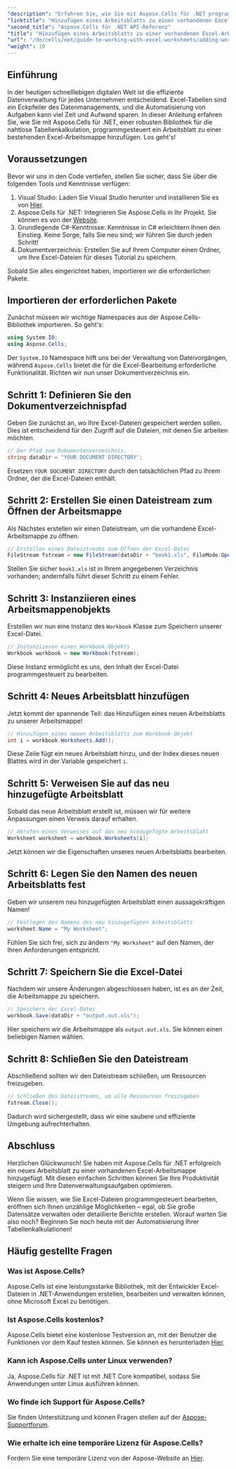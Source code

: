 ```yaml
---
"description": "Erfahren Sie, wie Sie mit Aspose.Cells für .NET programmgesteuert ein neues Arbeitsblatt zu einer vorhandenen Excel-Arbeitsmappe hinzufügen. Diese Schritt-für-Schritt-Anleitung beschreibt das Speichern der geänderten Arbeitsmappe und erleichtert Entwicklern die Arbeit."
"linktitle": "Hinzufügen eines Arbeitsblatts zu einer vorhandenen Excel-Arbeitsmappe C#-Tutorial"
"second_title": "Aspose.Cells für .NET API-Referenz"
"title": "Hinzufügen eines Arbeitsblatts zu einer vorhandenen Excel-Arbeitsmappe C#-Tutorial"
"url": "/de/cells/net/guide-to-working-with-excel-worksheets/adding-worksheet-to-existing-excel-workbook-csharp-tutorial/"
"weight": 10
---
```


## Einführung

In der heutigen schnelllebigen digitalen Welt ist die effiziente Datenverwaltung für jedes Unternehmen entscheidend. Excel-Tabellen sind ein Eckpfeiler des Datenmanagements, und die Automatisierung von Aufgaben kann viel Zeit und Aufwand sparen. In dieser Anleitung erfahren Sie, wie Sie mit Aspose.Cells für .NET, einer robusten Bibliothek für die nahtlose Tabellenkalkulation, programmgesteuert ein Arbeitsblatt zu einer bestehenden Excel-Arbeitsmappe hinzufügen. Los geht's!

## Voraussetzungen

Bevor wir uns in den Code vertiefen, stellen Sie sicher, dass Sie über die folgenden Tools und Kenntnisse verfügen:

1. Visual Studio: Laden Sie Visual Studio herunter und installieren Sie es von [Hier](https://visualstudio.microsoft.com/vs/).
2. Aspose.Cells für .NET: Integrieren Sie Aspose.Cells in Ihr Projekt. Sie können es von der [Website](https://releases.aspose.com/cells/net/).
3. Grundlegende C#-Kenntnisse: Kenntnisse in C# erleichtern Ihnen den Einstieg. Keine Sorge, falls Sie neu sind; wir führen Sie durch jeden Schritt!
4. Dokumentverzeichnis: Erstellen Sie auf Ihrem Computer einen Ordner, um Ihre Excel-Dateien für dieses Tutorial zu speichern.

Sobald Sie alles eingerichtet haben, importieren wir die erforderlichen Pakete.

## Importieren der erforderlichen Pakete

Zunächst müssen wir wichtige Namespaces aus der Aspose.Cells-Bibliothek importieren. So geht's:

```csharp
using System.IO;
using Aspose.Cells;
```

Der `System.IO` Namespace hilft uns bei der Verwaltung von Dateivorgängen, während `Aspose.Cells` bietet die für die Excel-Bearbeitung erforderliche Funktionalität. Richten wir nun unser Dokumentverzeichnis ein.

## Schritt 1: Definieren Sie den Dokumentverzeichnispfad

Geben Sie zunächst an, wo Ihre Excel-Dateien gespeichert werden sollen. Dies ist entscheidend für den Zugriff auf die Dateien, mit denen Sie arbeiten möchten.

```csharp
// Der Pfad zum Dokumentenverzeichnis.
string dataDir = "YOUR DOCUMENT DIRECTORY";
```

Ersetzen `YOUR DOCUMENT DIRECTORY` durch den tatsächlichen Pfad zu Ihrem Ordner, der die Excel-Dateien enthält.

## Schritt 2: Erstellen Sie einen Dateistream zum Öffnen der Arbeitsmappe

Als Nächstes erstellen wir einen Dateistream, um die vorhandene Excel-Arbeitsmappe zu öffnen.

```csharp
// Erstellen eines Dateistreams zum Öffnen der Excel-Datei
FileStream fstream = new FileStream(dataDir + "book1.xls", FileMode.Open);
```

Stellen Sie sicher `book1.xls` ist in Ihrem angegebenen Verzeichnis vorhanden; andernfalls führt dieser Schritt zu einem Fehler.

## Schritt 3: Instanziieren eines Arbeitsmappenobjekts

Erstellen wir nun eine Instanz des `Workbook` Klasse zum Speichern unserer Excel-Datei.

```csharp
// Instanziieren eines Workbook-Objekts
Workbook workbook = new Workbook(fstream);
```

Diese Instanz ermöglicht es uns, den Inhalt der Excel-Datei programmgesteuert zu bearbeiten.

## Schritt 4: Neues Arbeitsblatt hinzufügen

Jetzt kommt der spannende Teil: das Hinzufügen eines neuen Arbeitsblatts zu unserer Arbeitsmappe!

```csharp
// Hinzufügen eines neuen Arbeitsblatts zum Workbook-Objekt
int i = workbook.Worksheets.Add();
```

Diese Zeile fügt ein neues Arbeitsblatt hinzu, und der Index dieses neuen Blattes wird in der Variable gespeichert `i`.

## Schritt 5: Verweisen Sie auf das neu hinzugefügte Arbeitsblatt

Sobald das neue Arbeitsblatt erstellt ist, müssen wir für weitere Anpassungen einen Verweis darauf erhalten.

```csharp
// Abrufen eines Verweises auf das neu hinzugefügte Arbeitsblatt
Worksheet worksheet = workbook.Worksheets[i];
```

Jetzt können wir die Eigenschaften unseres neuen Arbeitsblatts bearbeiten.

## Schritt 6: Legen Sie den Namen des neuen Arbeitsblatts fest

Geben wir unserem neu hinzugefügten Arbeitsblatt einen aussagekräftigen Namen!

```csharp
// Festlegen des Namens des neu hinzugefügten Arbeitsblatts
worksheet.Name = "My Worksheet";
```

Fühlen Sie sich frei, sich zu ändern `"My Worksheet"` auf den Namen, der Ihren Anforderungen entspricht.

## Schritt 7: Speichern Sie die Excel-Datei

Nachdem wir unsere Änderungen abgeschlossen haben, ist es an der Zeit, die Arbeitsmappe zu speichern.

```csharp
// Speichern der Excel-Datei
workbook.Save(dataDir + "output.out.xls");
```

Hier speichern wir die Arbeitsmappe als `output.out.xls`. Sie können einen beliebigen Namen wählen.

## Schritt 8: Schließen Sie den Dateistream

Abschließend sollten wir den Dateistream schließen, um Ressourcen freizugeben.

```csharp
// Schließen des Dateistreams, um alle Ressourcen freizugeben
fstream.Close();
```

Dadurch wird sichergestellt, dass wir eine saubere und effiziente Umgebung aufrechterhalten.

## Abschluss

Herzlichen Glückwunsch! Sie haben mit Aspose.Cells für .NET erfolgreich ein neues Arbeitsblatt zu einer vorhandenen Excel-Arbeitsmappe hinzugefügt. Mit diesen einfachen Schritten können Sie Ihre Produktivität steigern und Ihre Datenverwaltungsaufgaben optimieren. 

Wenn Sie wissen, wie Sie Excel-Dateien programmgesteuert bearbeiten, eröffnen sich Ihnen unzählige Möglichkeiten – egal, ob Sie große Datensätze verwalten oder detaillierte Berichte erstellen. Worauf warten Sie also noch? Beginnen Sie noch heute mit der Automatisierung Ihrer Tabellenkalkulationen!

## Häufig gestellte Fragen

### Was ist Aspose.Cells?
Aspose.Cells ist eine leistungsstarke Bibliothek, mit der Entwickler Excel-Dateien in .NET-Anwendungen erstellen, bearbeiten und verwalten können, ohne Microsoft Excel zu benötigen.

### Ist Aspose.Cells kostenlos?
Aspose.Cells bietet eine kostenlose Testversion an, mit der Benutzer die Funktionen vor dem Kauf testen können. Sie können es herunterladen [Hier](https://releases.aspose.com/cells/net/).

### Kann ich Aspose.Cells unter Linux verwenden?
Ja, Aspose.Cells für .NET ist mit .NET Core kompatibel, sodass Sie Anwendungen unter Linux ausführen können.

### Wo finde ich Support für Aspose.Cells?
Sie finden Unterstützung und können Fragen stellen auf der [Aspose-Supportforum](https://forum.aspose.com/c/cells/9).

### Wie erhalte ich eine temporäre Lizenz für Aspose.Cells?
Fordern Sie eine temporäre Lizenz von der Aspose-Website an [Hier](https://purchase.conholdate.com/temporary-license/).